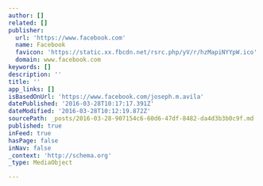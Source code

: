 ```yaml
---
author: []
related: []
publisher:
  url: 'https://www.facebook.com'
  name: Facebook
  favicon: 'https://static.xx.fbcdn.net/rsrc.php/yV/r/hzMapiNYYpW.ico'
  domain: www.facebook.com
keywords: []
description: ''
title: ''
app_links: []
isBasedOnUrl: 'https://www.facebook.com/joseph.m.avila'
datePublished: '2016-03-28T10:17:17.391Z'
dateModified: '2016-03-28T10:12:19.872Z'
sourcePath: _posts/2016-03-28-907154c6-60d6-47df-8482-da4d3b3b0c9f.md
published: true
inFeed: true
hasPage: false
inNav: false
_context: 'http://schema.org'
_type: MediaObject

---
```

